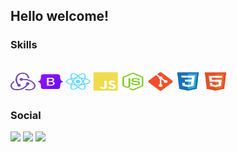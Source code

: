 ## Hello welcome!

### Skills  
<div style="display: inline_block"><br>
 <img align="center" alt="Luiz-Redux" height="30" width="40" src="https://github.com/devicons/devicon/blob/master/icons/redux/redux-original.svg">
 <img align="center" alt="Luiz-Bootstrap" height="30" width="40" src="https://github.com/devicons/devicon/blob/master/icons/bootstrap/bootstrap-original.svg">
 <img align="center" alt="Luiz-React" height="30" width="40" src="https://raw.githubusercontent.com/devicons/devicon/master/icons/react/react-original.svg">
 <img align="center" alt="Luiz-Js" height="30" width="40" src="https://raw.githubusercontent.com/devicons/devicon/master/icons/javascript/javascript-plain.svg">
 <img align="center" alt="Luiz-NodeJs" height="30" width="40" src="https://github.com/devicons/devicon/blob/master/icons/nodejs/nodejs-original.svg">
 <img align="center" alt="Luiz-Git" height="30" width="40" src="https://github.com/devicons/devicon/blob/master/icons/git/git-original.svg">
 <img align="center" alt="Luiz-CSS" height="30" width="40" src="https://raw.githubusercontent.com/devicons/devicon/master/icons/css3/css3-original.svg">
 <img align="center" alt="Luiz-HTML" height="30" width="40" src="https://raw.githubusercontent.com/devicons/devicon/master/icons/html5/html5-original.svg">
</div>

##
 
### Social
  
<div>
    <a href="https://instagram.com/dev_luizfelipe" target="_blank"><img src="https://img.shields.io/badge/-Instagram-%23E4405F?style=for-the-badge&logo=instagram&logoColor=white" target="_blank"></a>
    <a href = "mailto:devsluiz@gmail.com"><img src="https://img.shields.io/badge/-Gmail-%23333?style=for-the-badge&logo=gmail&logoColor=white" target="_blank"></a>
    <a href="https://www.linkedin.com/in/devluizz/" target="_blank"><img src="https://img.shields.io/badge/-LinkedIn-%230077B5?style=for-the-badge&logo=linkedin&logoColor=white" target="_blank"></a>
</div>
